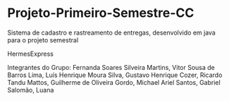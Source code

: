 # Projeto-Primeiro-Semestre-CC
Sistema de cadastro e rastreamento de entregas, desenvolvido em java para o projeto semestral 

HermesExpress

Integrantes do Grupo: 
Fernanda Soares Silveira Martins,
Vitor Sousa de Barros Lima,
Luís Henrique Moura Silva,
Gustavo Henrique Cozer,
Ricardo Tandu Mattos,
Guilherme de Oliveira Gordo,
Michael Ariel Santos, 
Gabriel Salomão, 
Luana
